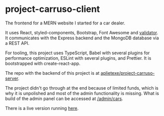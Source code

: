 # project-carruso-client

The frontend for a MERN website I started for a car dealer.

It uses React, styled-components, Bootstrap, Font Awesome and [validator](https://www.npmjs.com/package/validator). It communicates with the Express backend and the MongoDB database via a REST API.

For tooling, this project uses TypeScript, Babel with several plugins for performance optimization, ESLint with several plugins, and Prettier. It is bootstrapped with create-react-app.

The repo with the backend of this project is at [aplietexe/project-carruso-server](https://github.com/aplietexe/project-carruso-server).

The project didn't go through at the end because of limited funds, which is why it is unpolished and most of the admin functionality is missing. What is build of the admin panel can be accessed at [/admin/cars](https://carruso-client.vercel.app/admin/cars).

There is a live version running [here](https://carruso-client.vercel.app/).
